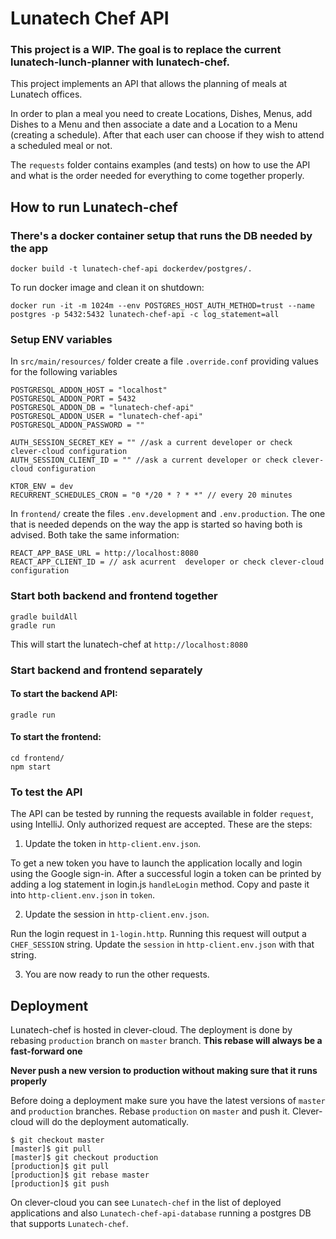 # Lunatech Chef API

### This project is a WIP. The goal is to replace the current lunatech-lunch-planner with lunatech-chef.

This project implements an API that allows the planning of meals at Lunatech offices.

In order to plan a meal you need to create Locations, Dishes, Menus, add Dishes to a Menu and then associate a date and
a Location to a Menu (creating a schedule).
After that each user can choose if they wish to attend a scheduled meal or not.

The `requests` folder contains examples (and tests) on how to use the API and what is the order needed for everything to
come together properly.

## How to run Lunatech-chef

### There's a docker container setup that runs the DB needed by the app

```commandline
docker build -t lunatech-chef-api dockerdev/postgres/.
```

To run docker image and clean it on shutdown:

```commandline
docker run -it -m 1024m --env POSTGRES_HOST_AUTH_METHOD=trust --name postgres -p 5432:5432 lunatech-chef-api -c log_statement=all
```

### Setup ENV variables

In `src/main/resources/` folder create a file `.override.conf` providing values for the following variables

```hocon
POSTGRESQL_ADDON_HOST = "localhost"
POSTGRESQL_ADDON_PORT = 5432
POSTGRESQL_ADDON_DB = "lunatech-chef-api"
POSTGRESQL_ADDON_USER = "lunatech-chef-api"
POSTGRESQL_ADDON_PASSWORD = ""

AUTH_SESSION_SECRET_KEY = "" //ask a current developer or check clever-cloud configuration
AUTH_SESSION_CLIENT_ID = "" //ask a current developer or check clever-cloud configuration

KTOR_ENV = dev
RECURRENT_SCHEDULES_CRON = "0 */20 * ? * *" // every 20 minutes
```

In `frontend/` create the files `.env.development` and `.env.production`. The one that is needed depends on the way the
app is started so having both is advised.
Both take the same information:

```hocon
REACT_APP_BASE_URL = http://localhost:8080
REACT_APP_CLIENT_ID = // ask acurrent  developer or check clever-cloud configuration
```

### Start both backend and frontend together

```commandline
gradle buildAll
gradle run
```

This will start the lunatech-chef at `http://localhost:8080`

### Start backend and frontend separately

#### To start the backend API:

```commandline
gradle run
```

#### To start the frontend:

```commandline
cd frontend/
npm start
```

### To test the API

The API can be tested by running the requests available in folder `request`, using IntelliJ.
Only authorized request are accepted. These are the steps:

1. Update the token in `http-client.env.json`.

To get a new token you have to launch the application locally and login using the Google sign-in.
After a successful login a token can be printed by adding a log statement in login.js `handleLogin` method.
Copy and paste it into `http-client.env.json` in `token`.

2. Update the session in `http-client.env.json`.

Run the login request in `1-login.http`.
Running this request will output a `CHEF_SESSION` string. Update the `session` in `http-client.env.json` with that
string.

3. You are now ready to run the other requests.

## Deployment

Lunatech-chef is hosted in clever-cloud. The deployment is done by rebasing `production` branch on `master` branch.
**This rebase will always be a fast-forward one**

**Never push a new version to production without making sure that it runs properly**

Before doing a deployment make sure you have the latest versions of `master` and `production` branches.
Rebase `production` on `master` and push it. Clever-cloud will do the deployment automatically.

```
$ git checkout master
[master]$ git pull
[master]$ git checkout production
[production]$ git pull
[production]$ git rebase master
[production]$ git push
```

On clever-cloud you can see `Lunatech-chef` in the list of deployed applications and also `Lunatech-chef-api-database`
running a
postgres DB that supports `Lunatech-chef`.
